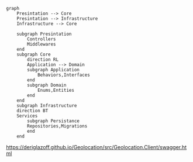 ```mermaid
graph
    Presintation --> Core
    Presintation --> Infrastructure
    Infrastructure --> Core
    
    subgraph Presintation
        Controllers
        Middlewares
    end
    subgraph Core
        direction RL
        Application --> Domain
        subgraph Application
            Behaviors,Interfaces
        end
        subgraph Domain
            Enums,Entities
        end
    end
    subgraph Infrastructure
    direction BT
    Services
        subgraph Persistance
        Repositories,Migrations
        end
    end
```

https://deriglazoff.github.io/Geolocation/src/Geolocation.Client/swagger.html
